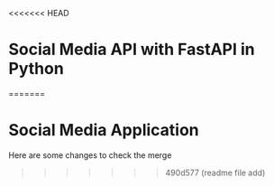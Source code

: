 <<<<<<< HEAD
# Social Media API with FastAPI in Python
=======
# Social Media Application

Here are some changes to check the merge
>>>>>>> 490d577 (readme file add)
